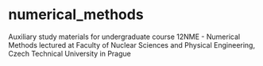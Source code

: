 # numerical_methods
Auxiliary study materials for undergraduate course 12NME - Numerical Methods lectured at Faculty of Nuclear Sciences and Physical Engineering, Czech Technical University in Prague
